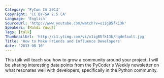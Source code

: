 ```yaml
---
Category: 'PyCon CA 2013'
Copyright: 'CC BY-SA 2.5 CA'
Language: 'English'
SourceUrl: 'http://www.youtube.com/watch?v=x1igB5fk13k'
Speakers: [Mahdi Yusuf]
Tags: [talk]
ThumbnailUrl: 'http://i1.ytimg.com/vi/x1igB5fk13k/hqdefault.jpg'
Title: 'How to Make Friends and Influence Developers'
date: '2013-08-10'
---
```

This talk will teach you how to grow a community around your project. I will be sharing interesting data points from the PyCoder's Weekly newsletter on what resonates well with developers, specifically in the Python community. 
